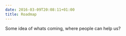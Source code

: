 ```yaml
---
date: 2016-03-09T20:08:11+01:00
title: Roadmap
---
```


Some idea of whats coming, where people can help us?
